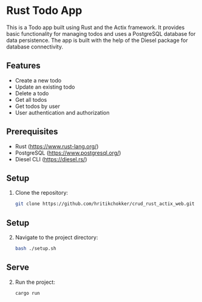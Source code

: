 # Rust Todo App

This is a Todo app built using Rust and the Actix framework. It provides basic functionality for managing todos and uses a PostgreSQL database for data persistence. The app is built with the help of the Diesel package for database connectivity.

## Features

- Create a new todo
- Update an existing todo
- Delete a todo
- Get all todos
- Get todos by user
- User authentication and authorization

## Prerequisites

- Rust (https://www.rust-lang.org/)
- PostgreSQL (https://www.postgresql.org/)
- Diesel CLI (https://diesel.rs/)

## Setup

1. Clone the repository:

   ```bash
   git clone https://github.com/hritikchokker/crud_rust_actix_web.git
   ```

## Setup

2. Navigate to the project directory:

   ```bash
   bash ./setup.sh
   ```

## Serve
   
2. Run the project:

   ```bash
   cargo run
   ```   
